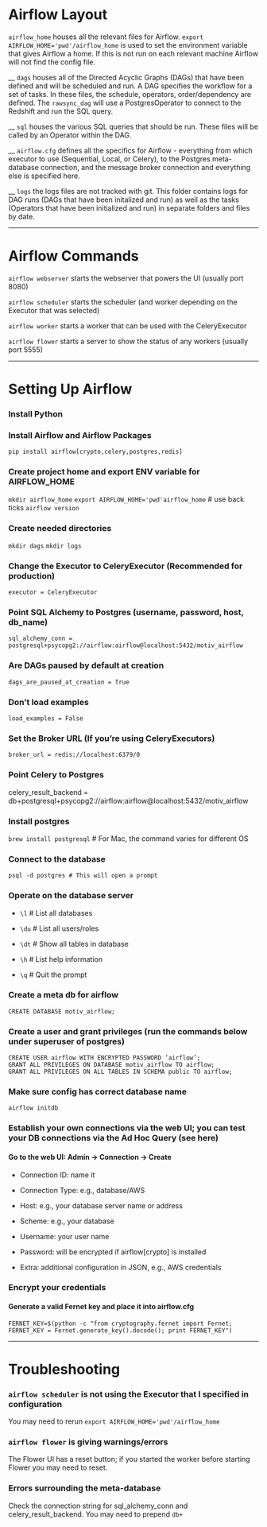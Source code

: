 # Airflow Layout
`airflow_home` houses all the relevant files for Airflow. `export AIRFLOW_HOME='pwd'/airflow_home` is used to set the environment variable that gives Airflow a home. If this is not run on each relevant machine Airflow will not find the config file.

__ `dags` houses all of the Directed Acyclic Graphs (DAGs) that have been defined and will be scheduled and run.
    A DAG specifies the workflow for a set of tasks. In these files, the schedule, operators, order/dependency are defined.
    The `rawsync_dag` will use a PostgresOperator to connect to the Redshift and run the SQL query.

__ `sql` houses the various SQL queries that should be run. These files will be called by an Operator within the DAG.

__ `airflow.cfg` defines all the specifics for Airflow - everything from which executor to use (Sequential, Local, or Celery), to the Postgres meta-database connection, and the message broker connection and everything else is specified here.

__ `logs` the logs files are not tracked with git. This folder contains logs for DAG runs (DAGs that have been initalized and run) as well as the tasks (Operators that have been initialized and run) in separate folders and files by date.

________________________________________________________________________________

# Airflow Commands
`airflow webserver` starts the webserver that powers the UI (usually port 8080)

`airflow scheduler` starts the scheduler (and worker depending on the Executor that was selected)

`airflow worker` starts a worker that can be used with the CeleryExecutor

`airflow flower` starts a server to show the status of any workers (usually port 5555)

________________________________________________________________________________

# Setting Up Airflow

### Install Python

### Install Airflow and Airflow Packages
`pip install airflow[crypto,celery,postgres,redis]`

### Create project home and export ENV variable for AIRFLOW_HOME
`mkdir airflow_home`
`export AIRFLOW_HOME='pwd'airflow_home` # use back ticks
`airflow version`

### Create needed directories
`mkdir dags`
`mkdir logs`

### Change the Executor to CeleryExecutor (Recommended for production)
`executor = CeleryExecutor `

### Point SQL Alchemy to Postgres (username, password, host, db_name)
`sql_alchemy_conn = postgresql+psycopg2://airflow:airflow@localhost:5432/motiv_airflow `

### Are DAGs paused by default at creation
`dags_are_paused_at_creation = True `

### Don’t load examples
`load_examples = False `

### Set the Broker URL (If you’re using CeleryExecutors)
`broker_url = redis://localhost:6379/0`

### Point Celery to Postgres
celery_result_backend = db+postgresql+psycopg2://airflow:airflow@localhost:5432/motiv_airflow

### Install postgres
`brew install postgresql` # For Mac, the command varies for different OS

### Connect to the database
`psql -d postgres # This will open a prompt`

### Operate on the database server

- `\l` # List all databases

- `\du` # List all users/roles

- `\dt` # Show all tables in database

- `\h` # List help information

- `\q` # Quit the prompt

### Create a meta db for airflow
`CREATE DATABASE motiv_airflow;`

### Create a user and grant privileges (run the commands below under superuser of postgres)
```
CREATE USER airflow WITH ENCRYPTED PASSWORD ‘airflow’;
GRANT ALL PRIVILEGES ON DATABASE motiv_airflow TO airflow;
GRANT ALL PRIVILEGES ON ALL TABLES IN SCHEMA public TO airflow;
```

### Make sure config has correct database name
`airflow initdb`

### Establish your own connections via the web UI; you can test your DB connections via the Ad Hoc Query (see here)
#### Go to the web UI: Admin -> Connection -> Create

- Connection ID: name it

- Connection Type: e.g., database/AWS

- Host: e.g., your database server name or address

- Scheme: e.g., your database

- Username: your user name

- Password: will be encrypted if airflow[crypto] is installed

- Extra: additional configuration in JSON, e.g., AWS credentials

### Encrypt your credentials
#### Generate a valid Fernet key and place it into airflow.cfg
`FERNET_KEY=$(python -c "from cryptography.fernet import Fernet; FERNET_KEY = Fernet.generate_key().decode(); print FERNET_KEY")`

________________________________________________________________________________

# Troubleshooting
### `airflow scheduler` is not using the Executor that I specified in configuration
You may need to rerun `export AIRFLOW_HOME='pwd'/airflow_home`

### `airflow flower` is giving warnings/errors
The Flower UI has a reset button; if you started the worker before starting Flower you may need to reset.

### Errors surrounding the meta-database
Check the connection string for sql_alchemy_conn and celery_result_backend. You may need to prepend `db+`
